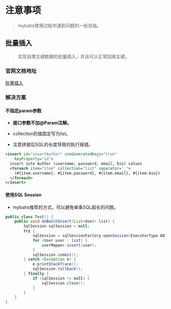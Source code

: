 # 注意事项

>mybatis使用过程中遇到问题的一些总结。

## 批量插入

>实现自增主键数据的批量插入，并且可以正常回填主键。

### 官网文档地址

[批量插入](https://mybatis.org/mybatis-3/zh/sqlmap-xml.html)

### 解决方案

#### 不指定param参数

- **接口参数不加@Param注解。**

- collection的值固定写为list。
- 注意拼接后SQL的长度导致的执行报错。

```xml
<insert id="insertAuthor" useGeneratedKeys="true"
    keyProperty="id">
  insert into Author (username, password, email, bio) values
  <foreach item="item" collection="list" separator=",">
    (#{item.username}, #{item.password}, #{item.email}, #{item.bio})
  </foreach>
</insert>
```

#### 使用SQL Session

- mybatis推荐的方式，可以避免单条SQL超长的问题。

```java
public class Test() {
    public void doBatchInsert(List<User> list) {
        SqlSession sqlSession = null;
        try {
            sqlSession = sqlSessionFactory.openSession(ExecutorType.BATCH, false);
            for (User user : list) {
                userMapper.insert(user);
            }
            sqlSession.commit();
        } catch (Exception e) {
            e.printStackTrace();
            sqlSession.rollback();
        } finally {
            if (sqlSession != null) {
                sqlSession.close();
            }
        }
    } 
}
```

